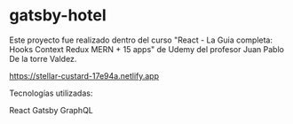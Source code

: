 # gatsby-hotel

Este proyecto fue realizado dentro del curso "React - La Guia completa: Hooks Context Redux MERN + 15 apps" de Udemy del profesor Juan Pablo De la torre Valdez.

https://stellar-custard-17e94a.netlify.app

Tecnologías utilizadas:

React
Gatsby
GraphQL
